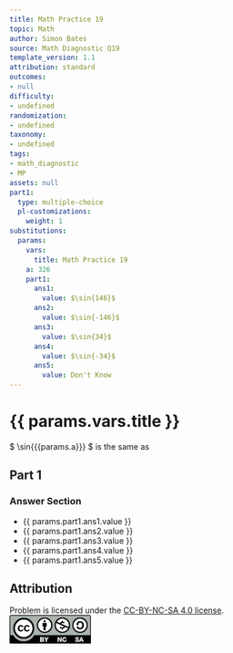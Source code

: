 ```yaml
---
title: Math Practice 19
topic: Math
author: Simon Bates
source: Math Diagnostic Q19
template_version: 1.1
attribution: standard
outcomes:
- null
difficulty:
- undefined
randomization:
- undefined
taxonomy:
- undefined
tags:
- math_diagnostic
- MP
assets: null
part1:
  type: multiple-choice
  pl-customizations:
    weight: 1
substitutions:
  params:
    vars:
      title: Math Practice 19
    a: 326
    part1:
      ans1:
        value: $\sin{146}$
      ans2:
        value: $\sin{-146}$
      ans3:
        value: $\sin{34}$
      ans4:
        value: $\sin{-34}$
      ans5:
        value: Don't Know
---
```

# {{ params.vars.title }}
$ \sin{{{params.a}}} $ is the same as

## Part 1

### Answer Section

- {{ params.part1.ans1.value }}
- {{ params.part1.ans2.value }}
- {{ params.part1.ans3.value }}
- {{ params.part1.ans4.value }}
- {{ params.part1.ans5.value }}

## Attribution

Problem is licensed under the [CC-BY-NC-SA 4.0 license](https://creativecommons.org/licenses/by-nc-sa/4.0/).<br> ![The Creative Commons 4.0 license requiring attribution-BY, non-commercial-NC, and share-alike-SA license.](https://raw.githubusercontent.com/firasm/bits/master/by-nc-sa.png)